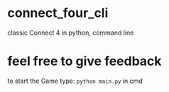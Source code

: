 # connect_four_cli
classic Connect 4 in python, command line

# feel free to give feedback
to start the Game type:
`python main.py` in cmd
